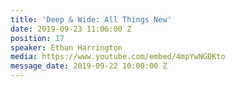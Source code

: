 ```yaml
---
title: 'Deep & Wide: All Things New'
date: 2019-09-23 11:06:00 Z
position: 17
speaker: Ethan Harrington
media: https://www.youtube.com/embed/4mpYwNGDKto
message_date: 2019-09-22 10:00:00 Z
---
```


